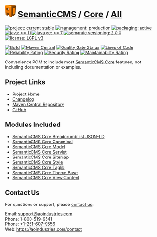 # [<img src="ao-logo.png" alt="AO Logo" width="35" height="40">](https://github.com/aoindustries) [SemanticCMS](https://github.com/aoindustries/semanticcms) / [Core](https://github.com/aoindustries/semanticcms-core) / [All](https://github.com/aoindustries/semanticcms-core-all)

[![project: current stable](https://semanticcms.com/ao-badges/project-current-stable.svg)](https://aoindustries.com/life-cycle#project-current-stable)
[![management: production](https://semanticcms.com/ao-badges/management-production.svg)](https://aoindustries.com/life-cycle#management-production)
[![packaging: active](https://semanticcms.com/ao-badges/packaging-active.svg)](https://aoindustries.com/life-cycle#packaging-active)  
[![java: &gt;= 11](https://semanticcms.com/ao-badges/java-11.svg)](https://docs.oracle.com/en/java/javase/11/docs/api/)
[![java ee: &gt;= 7](https://semanticcms.com/ao-badges/javaee-7.svg)](https://docs.oracle.com/javaee/7/api/)
[![semantic versioning: 2.0.0](https://semanticcms.com/ao-badges/semver-2.0.0.svg)](http://semver.org/spec/v2.0.0.html)
[![license: LGPL v3](https://semanticcms.com/ao-badges/license-lgpl-3.0.svg)](https://www.gnu.org/licenses/lgpl-3.0)

[![Build](https://github.com/aoindustries/semanticcms-core-all/workflows/Build/badge.svg?branch=1.x)](https://github.com/aoindustries/semanticcms-core-all/actions?query=workflow%3ABuild)
[![Maven Central](https://maven-badges.herokuapp.com/maven-central/com.semanticcms/semanticcms-core-all/badge.svg)](https://maven-badges.herokuapp.com/maven-central/com.semanticcms/semanticcms-core-all)
[![Quality Gate Status](https://sonarcloud.io/api/project_badges/measure?branch=1.x&project=com.semanticcms%3Asemanticcms-core-all&metric=alert_status)](https://sonarcloud.io/dashboard?branch=1.x&id=com.semanticcms%3Asemanticcms-core-all)
[![Lines of Code](https://sonarcloud.io/api/project_badges/measure?branch=1.x&project=com.semanticcms%3Asemanticcms-core-all&metric=ncloc)](https://sonarcloud.io/component_measures?branch=1.x&id=com.semanticcms%3Asemanticcms-core-all&metric=ncloc)  
[![Reliability Rating](https://sonarcloud.io/api/project_badges/measure?branch=1.x&project=com.semanticcms%3Asemanticcms-core-all&metric=reliability_rating)](https://sonarcloud.io/component_measures?branch=1.x&id=com.semanticcms%3Asemanticcms-core-all&metric=Reliability)
[![Security Rating](https://sonarcloud.io/api/project_badges/measure?branch=1.x&project=com.semanticcms%3Asemanticcms-core-all&metric=security_rating)](https://sonarcloud.io/component_measures?branch=1.x&id=com.semanticcms%3Asemanticcms-core-all&metric=Security)
[![Maintainability Rating](https://sonarcloud.io/api/project_badges/measure?branch=1.x&project=com.semanticcms%3Asemanticcms-core-all&metric=sqale_rating)](https://sonarcloud.io/component_measures?branch=1.x&id=com.semanticcms%3Asemanticcms-core-all&metric=Maintainability)

Convenience POM to include most [SemanticCMS Core](https://github.com/aoindustries/semanticcms-core) features, not including documentation or examples.

## Project Links
* [Project Home](https://semanticcms.com/core/all/)
* [Changelog](https://semanticcms.com/core/all/changelog)
* [Maven Central Repository](https://search.maven.org/artifact/com.semanticcms/semanticcms-core-all)
* [GitHub](https://github.com/aoindustries/semanticcms-core-all)

## Modules Included
* [SemanticCMS Core BreadcrumbList JSON-LD](https://github.com/aoindustries/semanticcms-core-breadcrumblist-json-ld)
* [SemanticCMS Core Canonical](https://github.com/aoindustries/semanticcms-core-canonical)
* [SemanticCMS Core Model](https://github.com/aoindustries/semanticcms-core-model)
* [SemanticCMS Core Servlet](https://github.com/aoindustries/semanticcms-core-servlet)
* [SemanticCMS Core Sitemap](https://github.com/aoindustries/semanticcms-core-sitemap)
* [SemanticCMS Core Style](https://github.com/aoindustries/semanticcms-core-style)
* [SemanticCMS Core Taglib](https://github.com/aoindustries/semanticcms-core-taglib)
* [SemanticCMS Core Theme Base](https://github.com/aoindustries/semanticcms-core-theme-base)
* [SemanticCMS Core View Content](https://github.com/aoindustries/semanticcms-core-view-content)

## Contact Us
For questions or support, please [contact us](https://aoindustries.com/contact):

Email: [support@aoindustries.com](mailto:support@aoindustries.com)  
Phone: [1-800-519-9541](tel:1-800-519-9541)  
Phone: [+1-251-607-9556](tel:+1-251-607-9556)  
Web: https://aoindustries.com/contact

